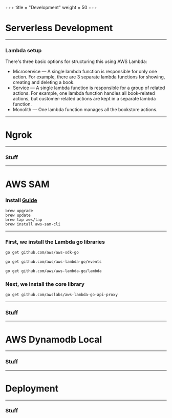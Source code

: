 +++
title = "Development"
weight = 50
+++

# Serverless Development

---

### Lambda setup 

There's three basic options for structuring this using AWS Lambda:

* Microservice — A single lambda function is responsible for only one action. 
For example, there are 3 separate lambda functions for showing, creating and deleting a book.
* Service  — A single lambda function is responsible for a group of related actions. 
For example, one lambda function handles all book-related actions, but customer-related actions are kept in a separate lambda function.
* Monolith  — One lambda function manages all the bookstore actions.

---


# Ngrok 

---

### Stuff 

---

# AWS SAM
### Install [Guide](https://docs.aws.amazon.com/serverless-application-model/latest/developerguide/serverless-sam-cli-install.html)

```
brew upgrade
brew update
brew tap aws/tap
brew install aws-sam-cli
```

---

### First, we install the Lambda go libraries

```bash
go get github.com/aws/aws-sdk-go
```
```bash
go get github.com/aws/aws-lambda-go/events
```
```bash
go get github.com/aws/aws-lambda-go/lambda
```

### Next, we install the core library
```bash
go get github.com/awslabs/aws-lambda-go-api-proxy
```

---

### Stuff 

---

# AWS Dynamodb Local

---

### Stuff 

---

# Deployment

---

### Stuff 
